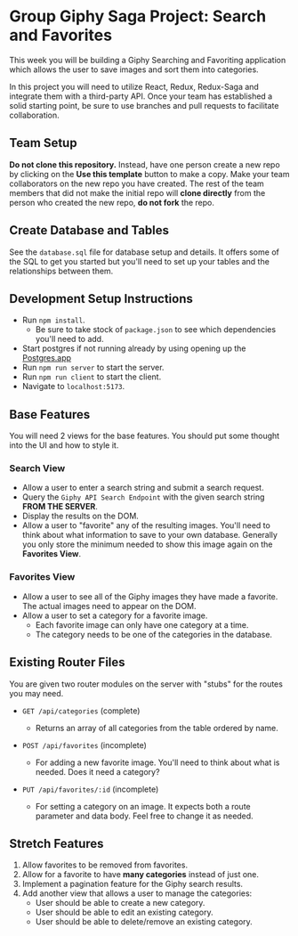 # Group Giphy Saga Project: Search and Favorites

This week you will be building a Giphy Searching and Favoriting application which allows the user to save images and sort them into categories.

In this project you will need to utilize React, Redux, Redux-Saga and integrate them with a third-party API. Once your team has established a solid starting point, be sure to use branches and pull requests to facilitate collaboration.

## Team Setup

**Do not clone this repository.** Instead, have one person create a new repo by clicking on the **Use this template** button to make a copy. Make your team collaborators on the new repo you have created. The rest of the team members that did not make the initial repo will **clone directly** from the person who created the new repo, **do not fork** the repo.

## Create Database and Tables

See the `database.sql` file for database setup and details. It offers some of the SQL to get you started but you'll need to set up your tables and the relationships between them.

## Development Setup Instructions

- Run `npm install`.
    - Be sure to take stock of `package.json` to see which dependencies you'll need to add.
- Start postgres if not running already by using opening up the [Postgres.app](https://postgresapp.com)
- Run `npm run server` to start the server.
- Run `npm run client` to start the client.
- Navigate to `localhost:5173`.

## Base Features

You will need 2 views for the base features. You should put some thought into the UI and how to style it.

### Search View

- Allow a user to enter a search string and submit a search request.
- Query the `Giphy API Search Endpoint` with the given search string **FROM THE SERVER**.
- Display the results on the DOM.
- Allow a user to "favorite" any of the resulting images. You'll need to think about what information to save to your own database. Generally you only store the minimum needed to show this image again on the **Favorites View**.

### Favorites View

- Allow a user to see all of the Giphy images they have made a favorite. The actual images need to appear on the DOM.
- Allow a user to set a category for a favorite image.
    - Each favorite image can only have one category at a time.
    - The category needs to be one of the categories in the database.

## Existing Router Files

You are given two router modules on the server with "stubs" for the routes you may need.

- `GET /api/categories` (complete)
    - Returns an array of all categories from the table ordered by name.

- `POST /api/favorites` (incomplete)
    - For adding a new favorite image. You'll need to think about what is needed. Does it need a category?

- `PUT /api/favorites/:id` (incomplete)
    - For setting a category on an image. It expects both a route parameter and data body. Feel free to change it as needed.

## Stretch Features

1. Allow favorites to be removed from favorites.
1. Allow for a favorite to have **many categories** instead of just one.
1. Implement a pagination feature for the Giphy search results.
1. Add another view that allows a user to manage the categories:
    - User should be able to create a new category.
    - User should be able to edit an existing category.
    - User should be able to delete/remove an existing category.
